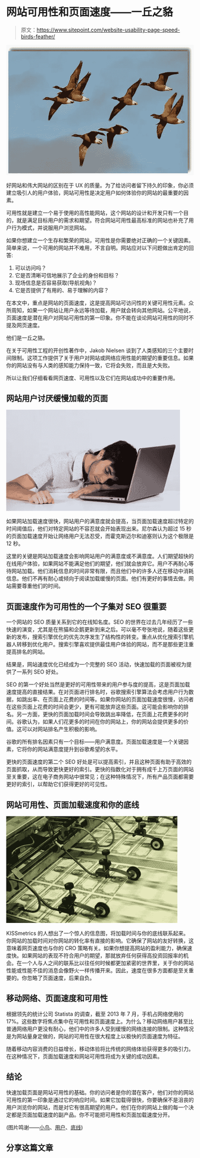 # 网站可用性和页面速度——一丘之貉

> 原文：<https://www.sitepoint.com/website-usability-page-speed-birds-feather/>

![Birds of Feather](img/b1fec6e151f8e9e6305e588f34a489f2.png)

好网站和伟大网站的区别在于 UX 的质量。为了给访问者留下持久的印象，你必须建立吸引人的用户体验，网站可用性是决定用户如何体验你的网站的最重要的因素。

可用性就是建立一个易于使用的高性能网站，这个网站的设计和开发只有一个目的，就是满足目标用户的需求和期望。符合网站可用性最高标准的网站也补充了用户行为模式，并说服用户浏览网站。

如果你想建立一个生存和繁荣的网站，可用性是你需要绝对正确的一个关键因素。简单来说，一个可用的网站并不难用，不言自明。网站应对以下问题做出肯定的回答:

1.  可以访问吗？
2.  它是否清晰可信地展示了企业的身份和目标？
3.  现场信息是否容易获取(导航视角)？
4.  它是否提供了有用的、易于理解的内容？

在本文中，重点是网站的页面速度，这是提高网站可访问性的关键可用性元素。众所周知，如果一个网站让用户永远等待加载，用户就会转向其他网站。公平地说，页面速度是潜在用户对网站可用性的第一印象。你不能在谈论网站可用性的同时不提及网页速度。

他们是一丘之貉。

在关于可用性工程的开创性著作中，Jakob Nielsen 谈到了人类感知的三个主要时间限制。这项工作提供了关于用户对网站或网络应用性能的期望的重要信息。如果你的网站没有与人类的感知能力保持一致，它将会失败，而且是大失败。

所以让我们仔细看看网页速度、可用性以及它们在网站成功中的重要作用。

## 网站用户讨厌缓慢加载的页面

![Why do website users hate slow loading pages](img/2505436ca4b7381ed89743235cb89af2.png)

如果网站加载速度很快，网站用户的满意度就会提高，当页面加载速度超过特定的时间阈值后，他们对特定网站的不容忍就会开始表现出来。尼尔森认为超过 15 秒的页面加载速度开始让网络用户无法忍受，而霍克斯迈尔和迪塞则认为这个极限是 12 秒。

这里的关键是网站加载速度会影响网站用户的满意度或不满意度。人们期望超快的在线用户体验，如果网站不能满足他们的期望，他们就会放弃它。用户不再耐心等待网站加载。他们消耗信息的时间非常有限，而且他们中的许多人还在移动中消耗信息。他们不再有耐心或倾向于阅读加载缓慢的页面。他们有更好的事情去做。网站需要尊重他们的时间。

## 页面速度作为可用性的一个子集对 SEO 很重要

一个网站的 SEO 质量关系到它的在线知名度。SEO 的世界在过去几年经历了一些快速的演变，尤其是在熊猫和企鹅更新到来之后。可以毫不夸张地说，随着这些更新的发布，搜索引擎优化的优先次序发生了结构性的转变。重点从优化搜索引擎机器人转移到优化用户。搜索引擎喜欢提供最佳用户体验的网站，而不是那些更注重提高排名的网站。

结果是，网站速度优化已经成为一个完整的 SEO 活动，快速加载的页面被视为提供了一系列 SEO 好处。

SEO 的第一个好处当然是更好的可用性带来的用户参与度的提高，这是页面加载速度提高的直接结果。在对页面进行排名时，谷歌搜索引擎算法会考虑用户行为数据，如跳出率、在页面上花费的时间等。如果你网站的页面加载速度很慢，访问者在这些页面上花费的时间会更少，更有可能放弃这些页面。这可能会影响你的排名。另一方面，更快的页面加载时间会导致跳出率降低，在页面上花费更多的时间。谷歌认为，如果人们花更多的时间在你的网站上，你的网站会提供更多的价值。这可以对网站排名产生积极的影响。

谷歌的所有排名因素只有一个目标——用户满意度。页面加载速度是一个关键因素，它将你的网站满意度提升到谷歌希望的水平。

更快的页面速度的第二个 SEO 好处是可以提高索引，并且这种页面有助于高效的页面抓取，从而导致更快更好的索引。更快的指数化对于拥有成千上万页面的网站至关重要，这在电子商务网站中很常见；在这种特殊情况下，所有产品页面都需要更好的索引，以帮助它们获得更好的可见性。

## 网站可用性、页面加载速度和你的底线

![Website Usability, Page Load Speed and your Bottom Line](img/b470e77ca31a40ef1d810c0147d7eea4.png)

KISSmetrics 的人想出了一个惊人的信息图，将加载时间与你的底线联系起来。你网站的加载时间对你网站的转化率有直接的影响。它确保了网站的友好转换，这意味着网页速度也与你的 CRO 策略有关。如果你想提高网站的盈利能力，确保速度快。如果网站的表现不符合用户的期望，那就放弃任何获得高投资回报率的机会。在一个人与人之间的联系比以往任何时候都更加紧密的世界里，关于你的网站性能或性能不佳的消息会像野火一样传播开来。因此，速度在很多方面都是至关重要的。你忽略了页面速度，后果自负。

## 移动网络、页面速度和可用性

根据领先的统计公司 Statista 的调查，截至 2013 年 7 月，手机占网络使用的 17%。这些数字将焦点集中在可用性和页面速度上。为什么？移动网络用户甚至比普通网络用户更没有耐心，他们中的许多人受到缓慢的网络连接的限制。这种情况是为网站量身定做的，网站的可用性在很大程度上以极快的页面速度为特征。

随着移动内容消费的日益增长，移动体验将比传统的网络体验获得更多的吸引力。在这种情况下，页面加载速度和网站可用性将成为关键的成功因素。

## 结论

快速加载页面是网站可用性的基础。你的访问者是你的潜在客户，他们对你的网站可用性的第一印象是通过它的响应时间。如果它加载得很快，你要确保不是沮丧的用户浏览你的网站，而是对它有很高期望的用户。他们在你的网站上做的每一个决定都是页面加载速度的副产品。你不可能把可用性和页面加载速度分开。

(图片鸣谢——[小鸟](http://farm8.staticflickr.com/7023/6497979091_72ee1bef5a_z.jpg)、[用户](http://www.why.do/wp-content/uploads/2013/07/Why-do-Web-pages-load-slowly.jpg)、[底线](http://i.telegraph.co.uk/multimedia/archive/01014/dollars_1014001c.jpg))

## 分享这篇文章